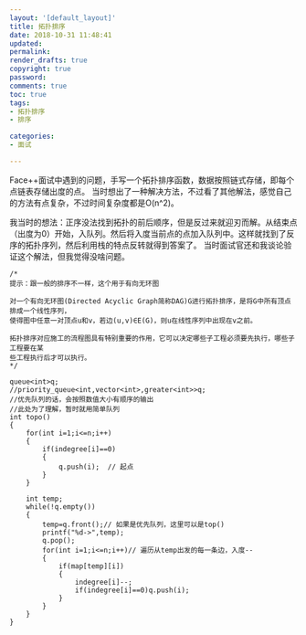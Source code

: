 ```yaml
---
layout: '[default_layout]'   
title: 拓扑排序
date: 2018-10-31 11:48:41  
updated: 
permalink: 
render_drafts: true
copyright: true
password: 
comments: true
toc: true                  
tags:                        
- 拓扑排序
- 排序

categories:                  
- 面试

---
```

Face++面试中遇到的问题，手写一个拓扑排序函数，数据按照链式存储，即每个点链表存储出度的点。
当时想出了一种解决方法，不过看了其他解法，感觉自己的方法有点复杂，不过时间复杂度都是O(n^2)。

我当时的想法：正序没法找到拓扑的前后顺序，但是反过来就迎刃而解。从结束点（出度为0）开始，入队列。然后将入度当前点的点加入队列中。这样就找到了反序的拓扑序列，然后利用栈的特点反转就得到答案了。
当时面试官还和我谈论验证这个解法，但我觉得没啥问题。

<!---more-->

```
/*
提示：跟一般的排序不一样，这个用于有向无环图

对一个有向无环图(Directed Acyclic Graph简称DAG)G进行拓扑排序，是将G中所有顶点排成一个线性序列，
使得图中任意一对顶点u和v，若边(u,v)∈E(G)，则u在线性序列中出现在v之前。

拓扑排序对应施工的流程图具有特别重要的作用，它可以决定哪些子工程必须要先执行，哪些子工程要在某
些工程执行后才可以执行。
*/

queue<int>q;
//priority_queue<int,vector<int>,greater<int>>q;
//优先队列的话，会按照数值大小有顺序的输出
//此处为了理解，暂时就用简单队列
int topo()
{
    for(int i=1;i<=n;i++)
    {
        if(indegree[i]==0)
        {
            q.push(i);  // 起点
        }
    }

    int temp;
    while(!q.empty())
    {
        temp=q.front();// 如果是优先队列，这里可以是top()
        printf("%d->",temp);
        q.pop();
        for(int i=1;i<=n;i++)// 遍历从temp出发的每一条边，入度--
        {
            if(map[temp][i])
            {
                indegree[i]--;
                if(indegree[i]==0)q.push(i);
            }
        }
    }
}
```
